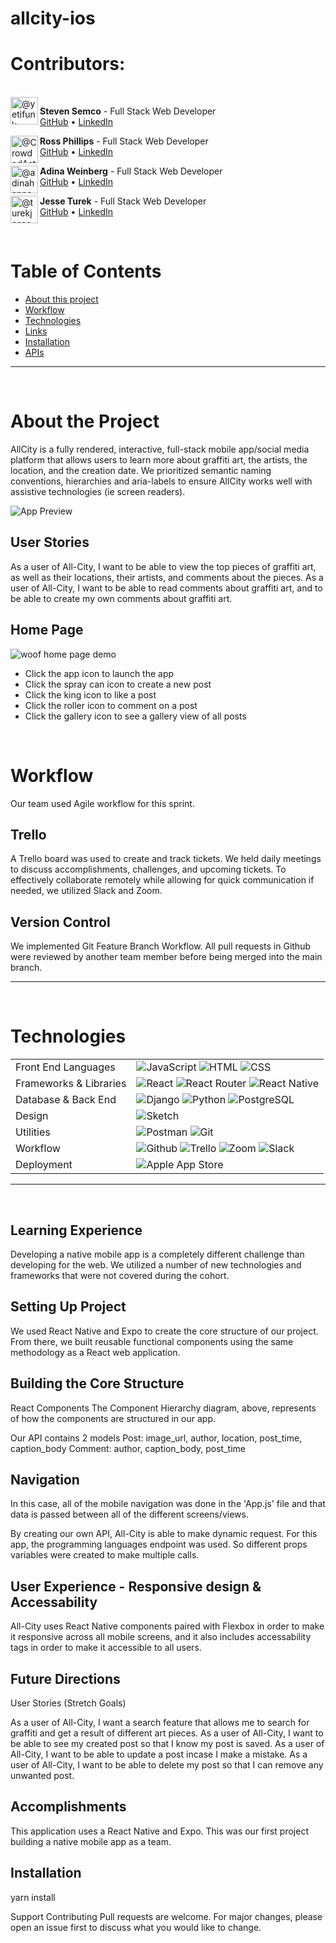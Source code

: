 # allcity-ios
# Contributors:

<br />
<img  align="left" class="avatar avatar-user" src="https://avatars.githubusercontent.com/u/83781116?v=4" width="44" height="44" alt="@yetifunk">

**Steven Semco** - Full Stack Web Developer<br>
[GitHub](https://github.com/yetifunk) • [LinkedIn](https://www.linkedin.com/in/stevensemco/)

<img  align="left" class="avatar avatar-user" src="https://avatars.githubusercontent.com/u/65795477?v=4" width="44" height="44" alt="@CrowdedAstronaut">

**Ross Phillips** - Full Stack Web Developer<br>
[GitHub](https://github.com/CrowdedAstronaut) • [LinkedIn](https://www.linkedin.com/in/johnrossphillips/)

<img align="left" class="avatar avatar-user" src="https://avatars.githubusercontent.com/u/83373381?v=4" width="44" height="44" alt="@adinahanna">

**Adina Weinberg** - Full Stack Web Developer<br>
[GitHub](https://github.com/adinahanna) • [LinkedIn](https://www.linkedin.com/in/adinaweinberg/)

<img align="left" class="avatar avatar-user" src="https://avatars.githubusercontent.com/u/77644242?v=4" width="44" height="44" alt="@turekjesse">

**Jesse Turek** - Full Stack Web Developer<br>
[GitHub](https://github.com/turekjesse) • [LinkedIn](https://www.linkedin.com/in/turekjesse/)

<br />

# Table of Contents

- [About this project](#about)
- [Workflow](#workflow)
- [Technologies](#technologies)
- [Links](#links)
- [Installation](#install)
- [APIs](#apis)

<hr />
<br />

# About the Project <a name="about"></a>
AllCity is a fully rendered, interactive, full-stack mobile app/social media platform that allows users to learn more about graffiti art, the artists, the location, and the creation date. We prioritized semantic naming conventions, hierarchies and aria-labels to ensure AllCity works well with assistive technologies (ie screen readers).

![App Preview](https://raw.githubusercontent.com/CrowdedAstronaut/allcity-ios/main/assets/allCity_hero_image.png)

## User Stories
As a user of All-City, I want to be able to view the top pieces of graffiti art, as well as their locations, their artists, and comments about the pieces.
As a user of All-City, I want to be able to read comments about graffiti art, and to be able to create my own comments about graffiti art.

## Home Page

<img src="./assets/home_page_scroll.gif" alt="woof home page demo" />

- Click the app icon to launch the app
- Click the spray can icon to create a new post
- Click the king icon to like a post
- Click the roller icon to comment on a post
- Click the gallery icon to see a gallery view of all posts

</br>

# Workflow <a name="workflow"></a>

Our team used Agile workflow for this sprint.

## Trello

A Trello board was used to create and track tickets. We held daily meetings to discuss accomplishments, challenges, and upcoming tickets. To effectively collaborate remotely while allowing for quick communication if needed, we utilized Slack and Zoom.

## Version Control

We implemented Git Feature Branch Workflow. All pull requests in Github were reviewed by another team member before being merged into the main branch.

<hr />
<br />

# Technologies <a name="technologies"></a>

<table>
  <tbody>
    <tr>
      <td>Front End Languages</td>
      <td>
        <img alt="JavaScript" src="https://img.shields.io/badge/javascript%20-%23323330.svg?&style=for-the-badge&logo=javascript&logoColor=%23F7DF1E" />
        <img alt="HTML" src="https://img.shields.io/badge/html5%20-%23E34F26.svg?&style=for-the-badge&logo=html5&logoColor=white" />
        <img alt="CSS" src="https://img.shields.io/badge/css3%20-%231572B6.svg?&style=for-the-badge&logo=css3&logoColor=white" />
      </td>
    </tr>
    <tr>
      <td>Frameworks & Libraries</td>
      <td>
        <img alt="React" src="https://img.shields.io/badge/react%20-%2320232a.svg?&style=for-the-badge&logo=react&logoColor=%2361DAFB" />
        <img alt="React Router" src="https://img.shields.io/badge/React_Router-CA4245?style=for-the-badge&logo=react-router&logoColor=white"/>
        <img alt="React Native" src="https://img.shields.io/badge/React_Native-CA4245?style=for-the-badge&logo=react-router&logoColor=white"">
      </td>
    </tr>
      <td>Database & Back End</td>
      <td>
        <img alt="Django" src="https://img.shields.io/badge/django.js-%23404d59.svg?style=for-the-badge&logo=django&logoColor=%2361DAFB"/>
        <img alt="Python" src="https://img.shields.io/badge/python-%2343853D.svg?style=for-the-badge&logo=python&logoColor=white"/>
        <img alt="PostgreSQL" src="https://img.shields.io/badge/PostgreSQL-%2343853D.svg?style=for-the-badge&logo=PostgreSQL&logoColor=white"/>
      </td>
    </tr>
      <td>Design</td>
      <td>
        <img alt="Sketch" src="https://img.shields.io/badge/Sketch-F24E1E?style=for-the-badge&logo=sketch&logoColor=white" />
      </td>
    </tr>
    <tr>
      <td>Utilities</td>
      <td>
        <img alt="Postman" src="https://img.shields.io/badge/Postman-FF6C37?style=for-the-badge&logo=postman&logoColor=red" />
        <img alt="Git" src="https://img.shields.io/badge/Git-F05032?style=for-the-badge&logo=git&logoColor=white" />
      </td>
    </tr>
     <tr>
      <td>Workflow</td>
      <td>
        <img alt="Github" src="https://img.shields.io/badge/GitHub-100000?style=for-the-badge&logo=github&logoColor=white"/>
        <img alt="Trello" src="https://img.shields.io/badge/Trello-%23026AA7.svg?&style=for-the-badge&logo=Trello&logoColor=white"/>
        <img alt="Zoom" src="https://img.shields.io/badge/Zoom-2D8CFF?style=for-the-badge&logo=zoom&logoColor=white"/>
                                                                                                                     <img alt="Slack" src="https://img.shields.io/badge/Slack-%23026AA7.svg?&style=for-the-badge&logo=Slack&logoColor=white"/>
      </td>
    </tr>
    <tr>
      <td>Deployment</td>
      <td>
         <img alt="Apple App Store" src="https://img.shields.io/badge/Apple-%2343853D.svg?style=for-the-badge&logo=apple&logoColor=white"/>
      </td>
    </tr>
  </tbody>
</table>

<hr />
<br />


## Learning Experience

Developing a native mobile app is a completely different challenge than developing for the web. We utilized a number of new technologies and frameworks that were not covered during the cohort.

## Setting Up Project

We used React Native and Expo to create the core structure of our project. From there, we built reusable functional components using the same methodology as a React web application.

## Building the Core Structure

React Components The Component Hierarchy diagram, above, represents of how the components are structured in our app.

Our API contains 2 models
Post: image_url, author, location, post_time, caption_body
Comment: author, caption_body, post_time

## Navigation

In this case, all of the mobile navigation was done in the 'App.js' file and that data is passed between all of the different screens/views.

By creating our own API, All-City is able to make dynamic request. For this app, the programming languages endpoint was used. So different props variables were created to make multiple calls.

## User Experience - Responsive design & Accessability

All-City uses React Native components paired with Flexbox in order to make it responsive across all mobile screens, and it also includes accessability tags in order to make it accessible to all users.

## Future Directions

User Stories (Stretch Goals)

As a user of All-City, I want a search feature that allows me to search for graffiti and get a result of different art pieces.
As a user of All-City, I want to be able to see my created post so that I know my post is saved.
As a user of All-City, I want to be able to update a post incase I make a mistake.
As a user of All-City, I want to be able to delete my post so that I can remove any unwanted post.

## Accomplishments

This application uses a React Native and Expo. This was our first project building a native mobile app as a team.

## Installation

yarn install


Support
Contributing
Pull requests are welcome. For major changes, please open an issue first to discuss what you would like to change.
